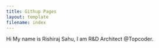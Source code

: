 ```yaml
---
title: Githup Pages
layout: template
filename: index
--- 
```


Hi My name is Rishiraj Sahu, I am R&D Architect @Topcoder.
